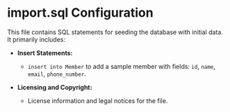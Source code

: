 # import.sql Configuration

This file contains SQL statements for seeding the database with initial data.  
It primarily includes:

- **Insert Statements:**  
  - `insert into Member` to add a sample member with fields: `id`, `name`, `email`, `phone_number`.

- **Licensing and Copyright:**  
  - License information and legal notices for the file.